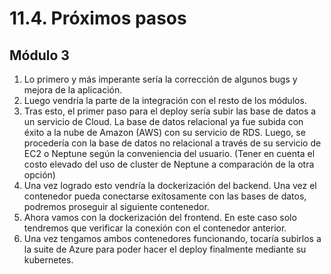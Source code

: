 # 11.4. Próximos pasos
## Módulo 3
1. Lo primero y más imperante sería la corrección de algunos bugs y mejora de la aplicación.
2. Luego vendría la parte de la integración con el resto de los módulos.
3. Tras esto, el primer paso para el deploy sería subir las base de datos a un servicio de Cloud. La base de datos relacional ya fue subida con éxito a la nube de Amazon (AWS) con su servicio de RDS. Luego, se procedería con la base de datos no relacional a través de su servicio de EC2 o Neptune según la conveniencia del usuario. (Tener en cuenta el costo elevado del uso de cluster de Neptune a comparación de la otra opción)
4. Una vez logrado esto vendría la dockerización del backend. Una vez el contenedor pueda conectarse exitosamente con las bases de datos, podremos proseguir al siguiente contenedor.
5. Ahora vamos con la dockerización del frontend. En este caso solo tendremos que verificar la conexión con el contenedor anterior.
6. Una vez tengamos ambos contenedores funcionando, tocaría subirlos a la suite de Azure para poder hacer el deploy finalmente mediante su kubernetes.  
